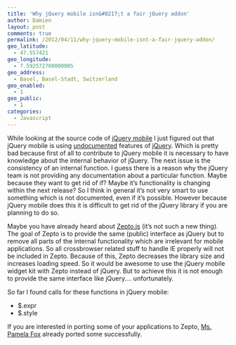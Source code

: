 ```yaml
---
title: 'Why jQuery mobile isn&#8217;t a fair jQuery addon'
author: Damien
layout: post
comments: true
permalink: /2012/04/11/why-jquery-mobile-isnt-a-fair-jquery-addon/
geo_latitude:
  - 47.557421
geo_longitude:
  - 7.592572700000005
geo_address:
  - Basel, Basel-Stadt, Switzerland
geo_enabled:
  - 1
geo_public:
  - 1
categories:
  - Javascript
---
```

While looking at the source code of [jQuery mobile][1] I just figured out that jQuery mobile is using [undocumented][2] features of [jQuery][3]. Which is pretty bad because first of all to contribute to jQuery mobile it is necessary to have knowledge about the internal behavior of jQuery. The next issue is the consistency of an internal function. I guess there is a reason why the jQuery team is not providing any documentation about a particular function. Maybe because they want to get rid of if? Maybe it&#8217;s functionality is changing within the next release? So I think in general it&#8217;s not very smart to use something which is not documented, even if it&#8217;s possible. However because jQuery mobile does this it is difficult to get rid of the jQuery library if you are planning to do so.

Maybe you have already heard about [Zepto.js][4] (it&#8217;s not such a new thing). The goal of Zepto is to provide the same (public) interface as jQuery but to remove all parts of the internal functionality which are irrelevant for mobile applications. So all crossbrowser related stuff to handle IE properly will not be included in Zepto. Because of this, Zepto decreases the library size and increases loading speed. So it would be awesome to use the jQuery mobile widget kit with Zepto instead of jQuery. But to achieve this it is not enough to provide the same interface like jQuery&#8230;. unfortunately.

So far I found calls for these functions in jQuery mobile:

*   $.expr
*   $.style

If you are interested in porting some of your applications to Zepto, [Ms. Pamela Fox][5] already ported some successfully.

 [1]: http://jquerymobile.com/
 [2]: http://docs.jquery.com
 [3]: http://jquery.com
 [4]: http://zeptojs.com/
 [5]: http://blog.pamelafox.org/2011/11/porting-from-jquery-to-zepto.html